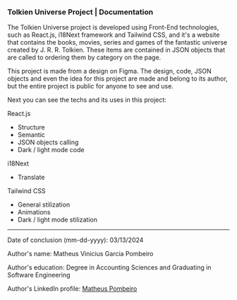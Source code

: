 ### Tolkien Universe Project | Documentation

<p>The Tolkien Universe project is developed using Front-End technologies, such as React.js, i18Next framework and Tailwind CSS, and it's a website that contains the books, movies, series and games of the fantastic universe created by J. R. R. Tolkien. These items are contained in JSON objects that are called to ordering them by category on the page.</p>

<p>This project is made from a design on Figma. The design, code, JSON objects and even the idea for this project are made and belong to its author, but the entire project is public for anyone to see and use.</p>

<p>Next you can see the techs and its uses in this project:</p>

<p>React.js</p>

<ul>
    <li>Structure</li>
    <li>Semantic</li>
    <li>JSON objects calling</li>
    <li>Dark / light mode code</li>
</ul>

<p>i18Next</p>

<ul>
    <li>Translate</li>
</ul>

<p>Tailwind CSS</p>

<ul>
    <li>General stilization</li>
    <li>Animations</li>
    <li>Dark / light mode stilization</li>
</ul>

<hr>

<p>Date of conclusion (mm-dd-yyyy): 03/13/2024</p>
<p>Author's name: Matheus Vinicius Garcia Pombeiro</p>
<p>Author's education: Degree in Accounting Sciences and Graduating in Software Engineering</p>
<p>Author's LinkedIn profile: <a href="https://www.linkedin.com/in/matheus-pombeiro/">Matheus Pombeiro</a></p>